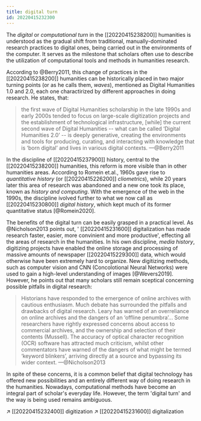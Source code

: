 ```yaml
---
title: digital turn
id: 20220415232300
---
```



The *digital* or *computational turn* in the [[20220415238200]] humanities is understood as the gradual shift from traditional, manually-dominated research practices to digital ones, being carried out in the environments of the computer. It serves as the milestone that scholars often use to describe the utilization of computational tools and methods in humanities research.

According to @Berry2011, this change of practices in the [[20220415238200]] humanities can be historically placed in two major turning points (or as he calls them, *waves*), mentioned as Digital Humanities 1.0 and 2.0, each one charactirized by different approaches in doing research. He states, that:

> the first wave of Digital Humanities scholarship in the late 1990s and early 2000s tended to focus on large-scale digitization projects and the establishment of technological infrastructure, [while] the current second wave of Digital Humanities -- what can be called ‘Digital Humanities 2.0’ -- is deeply generative, creating the environments and tools for producing, curating, and interacting with knowledge that is ‘born digital’ and lives in various digital contexts.  —@Berry2011

In the discipline of [[20220415237900]] history, central to the [[20220415238200]] humanities, this reform is more visible than in other humanities areas. According to Romein et.al., 1960s gave rise to *quantitative history* (or [[20220415226200]] *cliometrics*), while 20 years later this area of research was abandoned and a new one took its place, known as *history and computing*. With the emergence of the web in the 1990s, the discipline ivolved further to what we now call as [[20220415230800]] *digital history*, which kept much of its former quantitative status [@Romein2020]. 

The benefits of the digital turn can be easily grasped in a practical level. As @Nicholson2013 points out, ' [[20220415231600]] digitalization has made research faster, easier, more convinient and more productive', effecting all the areas of research in the humanities. In his own discipline, *media history*, digitizing projects have enabled the online storage and processing of massive amounts of newspaper [[20220415229300]] data, which would otherwise have been extremely hard to organize. New digitizing methods, such as computer vision and CNN (Concolotional Neural Networks) were used to gain a high-level understanding of images [@Wevers2019]. However, he points out that many scholars still remain sceptical concerning possible pitfalls in digital research:

> Historians have responded to the emergence of online archives with cautious enthusiasm. Much debate has surrounded the pitfalls and drawbacks of digital research. Leary has warned of an overreliance on online archives and the dangers of an ‘offline penumbra’... Some researchers have rightly expressed concerns about access to commercial archives, and the ownership and selection of their contents (Mussell). The accuracy of optical character recognition (OCR) software has attracted much criticism, whilst other commentators have warned of the dangers of what might be termed ‘keyword blinkers’, arriving directly at a source and bypassing its wider context.  —@Nicholson2013

In spite of these concerns, it is a common belief that digital technology has offered new possibilities and an entirely different way of doing research in the humanities.  Nowadays, computational methods have become an integral part of scholar's everyday life. However, the term 'digital turn' and the way is being used remains ambiguous. 

↗ [[20220415232400]] digitization
↗ [[20220415231600]] digitalization
